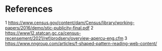 # References
1	https://www.census.gov/content/dam/Census/library/working-papers/2016/demo/stic-publicity-final.pdf
2	https://www12.statcan.gc.ca/census-recensement/2021/ref/prodserv/overview-apercu-eng.cfm 
3	https://www.nngroup.com/articles/f-shaped-pattern-reading-web-content/ 
